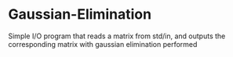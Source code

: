 # Gaussian-Elimination
Simple I/O program that reads a matrix from std/in, and outputs the corresponding matrix with gaussian elimination performed
